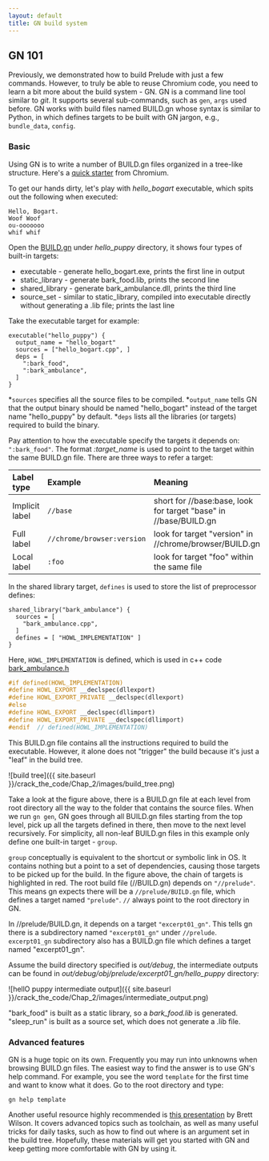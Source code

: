 ```yaml
---
layout: default
title: GN build system
---
```

## [](#header-2) GN 101

Previously, we demonstrated how to build Prelude with just a few commands. However, to truly be able to reuse Chromium code, you need to learn a bit more about the build system - GN. GN is a command line tool similar to *git*. It supports several sub-commands, such as `gen`, `args` used before. GN works with build files named BUILD.gn whose syntax is similar to Python, in which defines targets to be built with GN jargon, e.g., `bundle_data`, `config`.

### [](#header-3) Basic
Using GN is to write a number of BUILD.gn files organized in a tree-like structure. Here's a [quick starter](https://chromium.googlesource.com/chromium/src/tools/gn/+/48062805e19b4697c5fbd926dc649c78b6aaa138/docs/quick_start.md) from Chromium.

To get our hands dirty, let's play with *hello_bogart* executable, which spits out the following when executed:
```
Hello, Bogart.
Woof Woof
ou-ooooooo
whif whif
```

Open the [BUILD.gn](https://github.com/xzwang2005/Prelude/blob/master/prelude/excerpt01_gn/hello_puppy/BUILD.gn) under *hello_puppy* directory, it shows four types of built-in targets:
* executable - generate hello_bogart.exe, prints the first line in output
* static_library - generate bark_food.lib, prints the second line
* shared_library - generate bark_ambulance.dll, prints the third line
* source_set - similar to static_library, compiled into executable directly without generating a .lib file; prints the last line

Take the executable target for example:
```gn
executable("hello_puppy") {
  output_name = "hello_bogart"
  sources = ["hello_bogart.cpp", ]
  deps = [
    ":bark_food",
    ":bark_ambulance",
  ]
}
```
*`sources` specifies all the source files to be compiled.
*`output_name` tells GN that the output binary should be named "hello_bogart" instead of the target name "hello_puppy" by default.
*`deps` lists all the libraries (or targets) required to build the binary.

Pay attention to how the executable specify the targets it depends on: `":bark_food"`. The format *:target_name* is used to point to the target within the same BUILD.gn file. There are three ways to refer a target:

|Label type      |Example                   |Meaning                                                         |
|:-------------- |:------------------------ |:-------------------------------------------------------------- |
|Implicit label  |`//base`                  |short for //base:base, look for target "base" in //base/BUILD.gn|
|Full label      |`//chrome/browser:version`|look for target "version" in //chrome/browser/BUILD.gn          |
|Local label     |`:foo`                    |look for target "foo" within the same file                      |


In the shared library target, `defines` is used to store the list of preprocessor defines:
```gn
shared_library("bark_ambulance") {
  sources = [
    "bark_ambulance.cpp",
  ]
  defines = [ "HOWL_IMPLEMENTATION" ]
}
```

Here, `HOWL_IMPLEMENTATION` is defined, which is used in c++ code [bark_ambulance.h]()

```c++
#if defined(HOWL_IMPLEMENTATION)
#define HOWL_EXPORT __declspec(dllexport)
#define HOWL_EXPORT_PRIVATE __declspec(dllexport)
#else
#define HOWL_EXPORT __declspec(dllimport)
#define HOWL_EXPORT_PRIVATE __declspec(dllimport)
#endif  // defined(HOWL_IMPLEMENTATION)
```
This BUILD.gn file contains all the instructions required to build the executable. However, it alone does not "trigger" the build because it's just a "leaf" in the build tree.

![build tree]({{ site.baseurl }}/crack_the_code/Chap_2/images/build_tree.png)

Take a look at the figure above, there is a BUILD.gn file at each level from root directory all the way to the folder that contains the source files. When we run `gn gen`, GN goes through all BUILD.gn files starting from the top level, pick up all the targets defined in there, then move to the next level recursively. For simplicity, all non-leaf BUILD.gn files in this example only define one built-in target - `group`.

`group` conceptually is equivalent to the shortcut or symbolic link in OS. It contains nothing but a point to a set of dependencies, causing those targets to be picked up for the build. In the figure above, the chain of targets is highlighted in red. The root build file (//BUILD.gn) depends on `"//prelude"`. This means gn expects there will be a `//prelude/BUILD.gn` file, which defines a target named `"prelude"`. ```//``` always point to the root directory in GN.

In //prelude/BUILD.gn, it depends on a target `"excerpt01_gn"`. This tells gn there is a subdirectory named `"excerpt01_gn"` under `//prelude`. `excerpt01_gn` subdirectory also has a BUILD.gn file which defines a target named "excerpt01_gn".

Assume the build directory specified is *out/debug*, the intermediate outputs can be found in *out/debug/obj/prelude/excerpt01_gn/hello_puppy* directory:

![hellO puppy intermediate output]({{ site.baseurl }}/crack_the_code/Chap_2/images/intermediate_output.png)

"bark_food" is built as a static library, so a *bark_food.lib* is generated. "sleep_run" is built as a source set, which does not generate a .lib file.

### [](#header-3) Advanced features
GN is a huge topic on its own. Frequently you may run into unknowns when browsing BUILD.gn files. The easiest way to find the answer is to use GN's help command. For example, you see the word `template` for the first time and want to know what it does. Go to the root directory and type:
```
gn help template
```

Another useful resource highly recommended is [this presentation](https://docs.google.com/presentation/d/15Zwb53JcncHfEwHpnG_PoIbbzQ3GQi_cpujYwbpcbZo/edit?usp=sharing) by Brett Wilson. It covers advanced topics such as toolchain, as well as many useful tricks for daily tasks, such as how to find out where is an argument set in the build tree. Hopefully, these materials will get you started with GN and keep getting more comfortable with GN by using it.